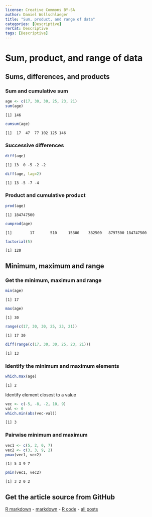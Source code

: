 ```yaml
---
license: Creative Commons BY-SA
author: Daniel Wollschlaeger
title: "Sum, product, and range of data"
categories: [Descriptive]
rerCat: Descriptive
tags: [Descriptive]
---
```


Sum, product, and range of data
=========================

Sums, differences, and products
-------------------------

### Sum and cumulative sum


```r
age <- c(17, 30, 30, 25, 23, 21)
sum(age)
```

```
[1] 146
```

```r
cumsum(age)
```

```
[1]  17  47  77 102 125 146
```

### Successive differences


```r
diff(age)
```

```
[1] 13  0 -5 -2 -2
```

```r
diff(age, lag=2)
```

```
[1] 13 -5 -7 -4
```

### Product and cumulative product


```r
prod(age)
```

```
[1] 184747500
```

```r
cumprod(age)
```

```
[1]        17       510     15300    382500   8797500 184747500
```

```r
factorial(5)
```

```
[1] 120
```

Minimum, maximum and range
-------------------------

### Get the minimum, maximum and range


```r
min(age)
```

```
[1] 17
```

```r
max(age)
```

```
[1] 30
```

```r
range(c(17, 30, 30, 25, 23, 21))
```

```
[1] 17 30
```

```r
diff(range(c(17, 30, 30, 25, 23, 21)))
```

```
[1] 13
```

### Identify the minimum and maximum elements


```r
which.max(age)
```

```
[1] 2
```

Identify element closest to a value


```r
vec <- c(-5, -8, -2, 10, 9)
val <- 0
which.min(abs(vec-val))
```

```
[1] 3
```

### Pairwise minimum and maximum


```r
vec1 <- c(5, 2, 0, 7)
vec2 <- c(3, 3, 9, 2)
pmax(vec1, vec2)
```

```
[1] 5 3 9 7
```

```r
pmin(vec1, vec2)
```

```
[1] 3 2 0 2
```

Get the article source from GitHub
----------------------------------------------

[R markdown](https://github.com/dwoll/RExRepos/raw/master/Rmd/sumProdRange.Rmd) - [markdown](https://github.com/dwoll/RExRepos/raw/master/md/sumProdRange.md) - [R code](https://github.com/dwoll/RExRepos/raw/master/R/sumProdRange.R) - [all posts](https://github.com/dwoll/RExRepos/)
